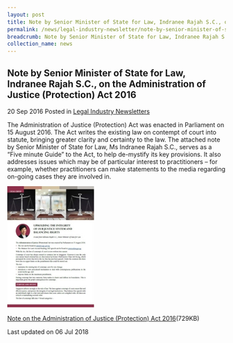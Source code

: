 ```yaml
---
layout: post
title: Note by Senior Minister of State for Law, Indranee Rajah S.C., on the Administration of Justice (Protection) Act 2016
permalink: /news/legal-industry-newsletter/note-by-senior-minister-of-state-for-law--indranee-rajah-s-c---o10/
breadcrumb: Note by Senior Minister of State for Law, Indranee Rajah S.C., on the Administration of Justice (Protection) Act 2016
collection_name: news
---
```


<style>
  .image {width: 200px;}
  .image img {max-width: 100%;}
</style>

Note by Senior Minister of State for Law, Indranee Rajah S.C., on the Administration of Justice (Protection) Act 2016
---

20 Sep 2016 Posted in [Legal Industry Newsletters](/news/legal-industry-newsletters/)

The Administration of Justice (Protection) Act was enacted in Parliament on 15 August 2016. The Act writes the existing law on contempt of court into statute, bringing greater clarity and certainty to the law. The attached note by Senior Minister of State for Law, Ms Indranee Rajah S.C., serves as a “Five minute Guide” to the Act, to help de-mystify its key provisions. It also addresses issues which may be of particular interest to practitioners – for example, whether practitioners can make statements to the media regarding on-going cases they are involved in.

<div class="image">
  <a href="/files/NoteonAOJP.pdf/"><img src="/images/1530861609220.jpg/"></a>
</div>

<a href="/files/NoteonAOJP.pdf/">Note on the Administration of Justice (Protection) Act 2016</a>(729KB)

<p class="right-side-updated">Last updated on 06 Jul 2018</p>
